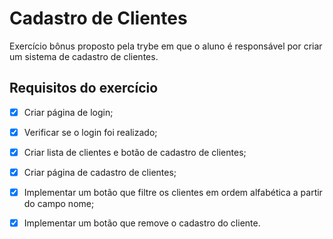 # Cadastro de Clientes

  Exercício bônus proposto pela trybe em que o aluno é responsável por criar um sistema de cadastro de clientes.

## Requisitos do exercício

- [x] Criar página de login;
- [x] Verificar se o login foi realizado;
- [x] Criar lista de clientes e botão de cadastro de clientes;
- [x] Criar página de cadastro de clientes;
- [x] Implementar um botão que filtre os clientes em ordem alfabética a partir do campo nome;
- [x] Implementar um botão que remove o cadastro do cliente.





